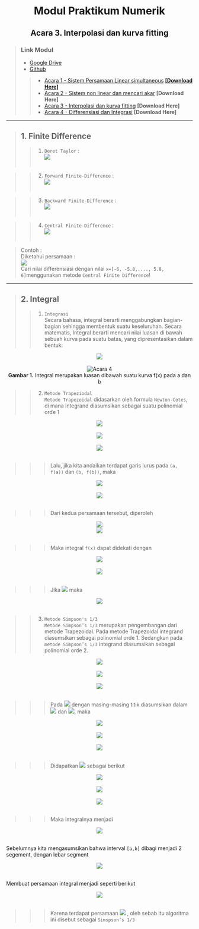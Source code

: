 <center> <h1> Modul Praktikum Numerik </h1> </center>
<center> <h2> Acara 3. Interpolasi dan kurva fitting </h2> </center>

> ### Link Modul
> * [Google Drive](https://drive.google.com/drive/folders/1uMaBNZ2VWBWpx080plEPaRVnLfh66UfH?usp=sharing)
> * [Github](https://github.com/FajrulHQ/Prakt-Numerik)
>>  * [Acara 1 - Sistem Persamaan Linear simultaneous](https://github.com/FajrulHQ/Prakt-Numerik/blob/main/Acara%201/Acara%201.md) [__[Download Here]__](https://drive.google.com/drive/u/0/folders/1183IOE2AyPF-gyQVuzTEYEBTQUtLgtzp)
>>  * [Acara 2 - Sistem non linear dan mencari akar](https://github.com/FajrulHQ/Prakt-Numerik/blob/main/Acara%202/Acara%202.md) __[Download Here]__
>>  * [Acara 3 - Interpolasi dan kurva fitting](https://github.com/FajrulHQ/Prakt-Numerik/blob/main/Acara%203/Acara%203.md) __[Download Here]__
>>  * [Acara 4 - Differensiasi dan Integrasi](https://github.com/FajrulHQ/Prakt-Numerik/blob/main/Acara%204/Acara%204.md) __[Download Here]__

---

> ## 1. Finite Difference
>>  1. `Deret Taylor` : <br> <img src="https://render.githubusercontent.com/render/math?math=f(x%2B\Delta x)=f(x)%2B\frac{d f(x)}{d x} \Delta x%2B\frac{d^{2} f(x)}{d x^{2}} \frac{(\Delta x)^{2}}{2 !}%2B\frac{d^{3} f(x)}{d x^{3}} \frac{(\Delta x)^{3}}{3 !}%2B\cdots"><br><br>

>>  2. `Forward Finite-Difference` :<br> <img src="https://render.githubusercontent.com/render/math?math=f'(x)=\frac{f(x%2Bh)-f(x)}{h}"><br><br>

>>  3. `Backward Finite-Difference` :<br> <img src="https://render.githubusercontent.com/render/math?math=f'(x)=\frac{f(x)-f(x-h)}{h}"><br><br>

>>  4. `Central Finite-Difference` :<br> <img src="https://render.githubusercontent.com/render/math?math=f'(x)=\frac{f(x%2Bh)-f(x-h)}{2h}"><br><br>

> Contoh : <br> Diketahui persamaan :<br>
<img src="https://render.githubusercontent.com/render/math?math=f(x)=e^{-x^2},-6\leq x\leq6"><br> 
Cari nilai differensiasi dengan nilai `x=[-6, -5.8,...., 5.8, 6]`menggunakan metode `Central Finite Difference`!

---

> ## 2. Integral
>> 1. `Integrasi`<br>
>>Secara bahasa, integral berarti menggabungkan bagian-bagian sehingga membentuk suatu keseluruhan. Secara matematis, Integral berarti mencari nilai luasan di bawah sebuah kurva pada suatu batas, yang dipresentasikan dalam bentuk:<br>
<center>
<img src="https://render.githubusercontent.com/render/math?math=\int_a^b f(x)dx"> <br><br>
</center>

<center>
    <img alt="Acara 4" scr="https://github.com/FajrulHQ/pict/blob/main/Acara%204/Picture1.png?raw=true"><br>
    <b> Gambar 1.</b> Integral merupakan luasan dibawah suatu kurva f(x) pada a dan b
</center>

>> 2. `Metode Trapeziodal`<br>
>> `Metode Trapezoidal` didasarkan oleh formula `Newton-Cotes`, di mana integrand diasumsikan sebagai suatu polinomial orde 1

<center>
<img src="https://render.githubusercontent.com/render/math?math=\int_a^b f(x)dx\approx \int_a^b f_1(x)dx"><br><br>
<img src="https://render.githubusercontent.com/render/math?math==\int_a^b(a_0%2Ba_1x)dx"><br><br>
<img src="https://render.githubusercontent.com/render/math?math==a_0(b-a)%2Ba_1(\frac{b^2-a^2}{2})">
</center><br>

>>> Lalu, jika kita andaikan terdapat garis lurus pada `(a, f(a))` dan `(b, f(b))`, maka

<center>
<img src="https://render.githubusercontent.com/render/math?math=f(a)=f_1(a)=a_0%2Ba_1a"><br><br>
<img src="https://render.githubusercontent.com/render/math?math=f(b)=f_1(a)=a_0%2Ba_1b">
</center><br>

>>> Dari kedua persamaan tersebut, diperoleh
<center>
<img src="https://render.githubusercontent.com/render/math?math=a_1=\frac{f(b)-f(a)}{b-a}"><br>
<img src="https://render.githubusercontent.com/render/math?math=a_0=\frac{f(a)b-f(b)a}{b-a}">
</center><br>

>>> Maka integral `f(x)` dapat didekati dengan
<center>
<img src="https://render.githubusercontent.com/render/math?math=\int_a^b f_1(x)dx\approx \frac {f(a)b-f(b)a}{b-a}(b-a) %2B \frac{f(b)-f(a)}{b-a}\frac{b^2-a^2}{2} "><br><br>
<img src="https://render.githubusercontent.com/render/math?math==(b-a)\frac{f(a)%2Bf(b)}{2} ">
</center><br>

>>> Jika <img src="https://render.githubusercontent.com/render/math?math=h=\frac{b-a}{2} "> maka 
<center>
<img src="https://render.githubusercontent.com/render/math?math=\int_a^bf_1(x)dx=\frac{h}{2}[f(a)%2Bf(b)] ">
</center><br>

>> 3. `Metode Simpson's 1/3`<br>
>> `Metode Simpson’s 1/3` merupakan pengembangan dari metode Trapezoidal. Pada metode Trapezoidal integrand diasumsikan sebagai polinomial orde 1. Sedangkan pada `metode Simpson’s 1/3` integrand diasumsikan sebagai polinomial orde 2.
<center>
<img src="https://render.githubusercontent.com/render/math?math=\int_a^bf(x)dx\approx \int_a^bf_2(x)dx "><br><br>
<img src="https://render.githubusercontent.com/render/math?math==\int_a^b(a_0%2Ba_1x%2Ba_2x^2)dx "><br><br>
<img src="https://render.githubusercontent.com/render/math?math==a_0(b-a)%2Ba_1\frac{b^2-a^2}{2}%2Ba_2\frac{b^3-a^3}{3} ">
</center><br>

>>> Pada <img src="https://render.githubusercontent.com/render/math?math=a_0,a_1 \: \textrm{dan} \: a_2 "> dengan masing-masing titik diasumsikan dalam <img src="https://render.githubusercontent.com/render/math?math=(a,f(a),(\frac{a%2Bb}{2},f(\frac{a%2Bb}{2})) "> dan <img src="https://render.githubusercontent.com/render/math?math=(b,f(b)) ">, maka

<center>
<img src="https://render.githubusercontent.com/render/math?math=f(a)=f_1(a)=a_0%2Ba_1a%2Ba_2a "><br><br>
<img src="https://render.githubusercontent.com/render/math?math=f(\frac{a%2Bb}{2})=a_0%2Ba_1\frac{a%2Bb}{2}%2Babf(a)%2Bb^2f(a) "><br><br>
<img src="https://render.githubusercontent.com/render/math?math=f(b)=f_(b)=a_0%2Ba_1b%2Ba_2b ">
</center><br>

>>> Didapatkan <img src="https://render.githubusercontent.com/render/math?math=a_0,a_1 \: \textrm{dan} \: a_2 "> sebagai berikut

<center>
<img src="https://render.githubusercontent.com/render/math?math=a_0=\frac{a^2f(b)%2Babf(b)-4abf(\frac{a%2Bb}{2})%2Babf(a)%2Bb^2f(a)}{a^2-2ab%2Bb^2} "><br><br>
<img src="https://render.githubusercontent.com/render/math?math=a_0=\frac{af(a)-4af(\frac{b%2Ba}{2})%2B3af(b)%2B3bf(a)-4bf(\frac{b%2Ba}{2})%2Bbf(b)}{a^2-2ab%2Bb^2} "><br><br>
<img src="https://render.githubusercontent.com/render/math?math=a_2=\frac{2f(a)-2f(\frac{b%2Ba}{2})%2Bf(b)}{a^2-2ab%2Bb^2} ">
</center><br>

>>> Maka integralnya menjadi
<center>
<img src="https://render.githubusercontent.com/render/math?math=\int_a^bf_2(x)\approx\frac{b-a}{6}[f(a)%2B4f\frac{a%2Bb}{2}%2Bf(b)] ">
</center><br>

Sebelumnya kita mengasumsikan bahwa interval `[a,b]` dibagi menjadi 2 segement, dengan lebar segment
<center>
<img src="https://render.githubusercontent.com/render/math?math=h=\frac{b-a}{2} ">
</center><br>

Membuat persamaan integral menjadi seperti berikut
<center>
<img src="https://render.githubusercontent.com/render/math?math=\int_a^bf(x)dx=\frac{h}{3}[f(a)%2B4\sum_{i=1,3,5}^{n-1}f_i%2Bf(b)] ">
</center><br>

>>> Karena terdapat persamaan <img src="https://render.githubusercontent.com/render/math?math=\frac{h}{3} "> , oleh sebab itu algoritma ini disebut sebagai `Simspson’s 1/3`

